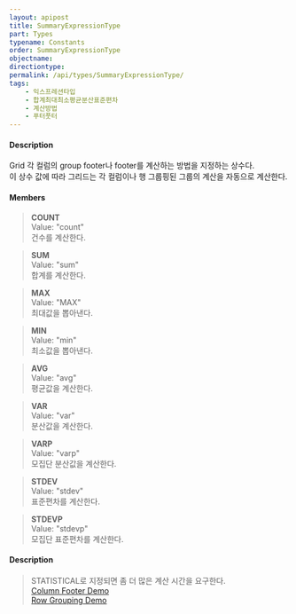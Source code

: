 ```yaml
---
layout: apipost
title: SummaryExpressionType
part: Types
typename: Constants
order: SummaryExpressionType
objectname: 
directiontype: 
permalink: /api/types/SummaryExpressionType/
tags:
    - 익스프레션타입
    - 합계최대최소평균분산표준편차
    - 계산방법
    - 푸터풋터
---
```



#### Description

Grid 각 컬럼의 group footer나 footer를 계산하는 방법을 지정하는 상수다.  
이 상수 값에 따라 그리드는 각 컬럼이나 행 그룹핑된 그룹의 계산을 자동으로 계산한다.

#### Members

> **COUNT**  
> Value: "count"  
> 건수를 계산한다.  

> **SUM**  
> Value: "sum"  
> 합계를 계산한다.  
 
> **MAX**  
> Value: "MAX"  
> 최대값을 뽑아낸다.  

> **MIN**  
> Value: "min"  
> 최소값을 뽑아낸다.  

> **AVG**  
> Value: "avg"  
> 평균값을 계산한다.  

> **VAR**  
> Value: "var"  
> 분산값을 계산한다.  

> **VARP**  
> Value: "varp"  
> 모집단 분산값을 계산한다.  

> **STDEV**  
> Value: "stdev"  
> 표준편차를 계산한다.  

> **STDEVP**  
> Value: "stdevp"  
> 모집단 표준편차를 계산한다.  


#### Description

> STATISTICAL로 지정되면 좀 더 많은 계산 시간을 요구한다.  
> [Column Footer Demo](http://demo.realgrid.net/Demo/ColumnFooter)  
> [Row Grouping Demo](http://demo.realgrid.net/Demo/RowGrouping)  
